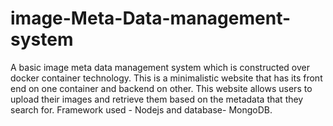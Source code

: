 # image-Meta-Data-management-system

A basic image meta data management system which is constructed over docker container technology. This is a minimalistic website that has its front end on one container and backend on other. This website allows users to upload their images and retrieve them based on the metadata that they search for. Framework used - Nodejs and database- MongoDB.
